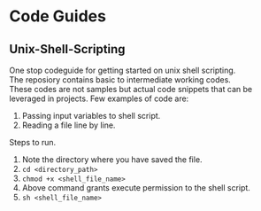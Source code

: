 # Code Guides
## Unix-Shell-Scripting
One stop codeguide for getting started on unix shell scripting.  
The reposiory contains basic to intermediate working codes.  
These codes are not samples but actual code snippets that can be leveraged in projects.
Few examples of code are:  
1. Passing input variables to shell script.
2. Reading a file line by line.

Steps to run.
1. Note the directory where you have saved the file.
2. ```cd <directory_path>```
3. ```chmod +x <shell_file_name>```
4. Above command grants execute permission to the shell script.
5. ```sh <shell_file_name>```

